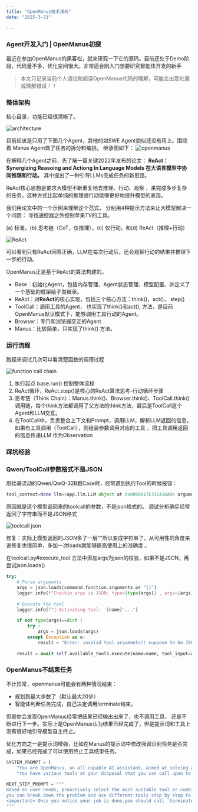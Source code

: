 ```yaml
---
title: "OpenManus技术浅析"
date: "2025-3-31"
 
---
```

### Agent开发入门 | OpenManus初探
 最近在参加OpenManus的黑客松，就来研究一下它的源码。目前还处于Demo阶段，代码量不多，优化空间很大。非常适合刚入门想要研究智能体开发的新手

> 本文只记录当前个人调试和阅读OpenManus代码的理解，可能会出现纰漏或理解错误！！  
### 整体架构

核心目录，功能已经很清晰了。  
 
![architecture](/blog_asset/20250329204030.png)


目前应该是只用了下图几个Agent，其他的如SWE Agent貌似还没有用上。围绕着 Manus Agent做了任务的拆分和编排。  继承图如下： 
![openmanus](/blog_asset/openmanus.png)

 

在解释几个Agent之前，先了解一篇关键2022年发布的论文： **ReAct：Synergizing Reasoing and Actiong In Language Models 在大语言模型中协同推理和行动。** 其中提出了一种引导LLMs完成任务的新思路。  

ReAct核心思想是要求大模型不断重复地去推理、行动、观察 ，来完成多步复杂的任务。这种方式比起单纯的推理或行动能够更好地提升模型的表现。

 我们用论文中的一个示例来理解这个范式， 分别用4种提示方法来让大模型解决一个问题：  寻找遥控器之外控制苹果TV的工具。
 
(a) 标准，(b) 思考链（CoT，仅推理），(c) 仅行动，和(d)  ReAct（推理+行动）

![ReAct](/blog_asset/ReAct.png)

可以看到只有ReAct回答正确，LLM在每次行动后，还会观察行动的结果并推理下一步的行动。


OpenManus正是基于ReAct的算法构建的。 
- Base：初始化Agent，包括内存管理、Agent状态管理、模型配置、并定义了一个基础的框架给子类继承。
- ReAct：对**ReAct**的核心实现，包括三个核心方法：think()，act()， step() 
- ToolCall：调用工具的Agent， 也实现了think()和act(), 方法，是目前OpenManus默认模式下，能够调用工具行动的Agent。
- Browser：专门和浏览器交互的Agent
- Manus：比较简单，只实现了think() 方法。


### 运行流程

跑起来调试几次可以看清楚函数的调用过程
 

![function call chain](/blog_asset/20250329173749.png)

1.  执行起点 base.run() 控制整体流程
2. ReAct循环，ReAct.step()是核心的ReAct算法思考-行动循环步骤
3. 思考链（Think Chain）：Manus.think()、Browser.think()、ToolCall.think() 调用链，每个think方法都调用了父方法的think方法，最后是ToolCall这个Agent和LLM交互。
4. 在ToolCall中，负责整合上下文和Prompt，调用LLM，解析LLM返回的信息， 如果有工具调用（ToolCall），则组装参数调用对应的工具 ，把工具调用返回的信息传递LLM 作为Observation


### 踩坑经验

### Qwen/ToolCall参数格式不是JSON 

用硅基流动的Qwen/QwQ-32B跑Case时，经常遇到执行Tool的时候报错：
``` python
tool_context=None llm=<app.llm.LLM object at 0x0000017E331416A0> argument after ** must be a mapping, not str
```
原因就是这个模型返回来的toolcall的参数，不是json格式的。 调试分析确实经常返回了字符串而不是JSON格式

 
![toolcall json](/blog_asset/20250330200230.png)


修复：实际上模型返回的JSON多了一层""所以变成字符串了，从可用性的角度来说修复也很简单，多加一次loads就能够提高使用上的准确度 。 

在toolcall.py#execute_tool 方法中添加args为json的校验，如果不是JSON，再尝试json.loads()
``` python 
try:  
    # Parse arguments  
    args = json.loads(command.function.arguments or "{}")  
    logger.info(f"Checkin args is JSON: type={type(args)} , args={args}")  
  
    # Execute the tool  
    logger.info(f"🔧 Activating tool: '{name}'...")  
  
    if not type(args)==dict :  
        try :  
            args = json.loads(args)  
        except Exception as e:  
            result = "Error: invalid tool arguments!! suppose to be JSONObject but found str,please"  
  
    result = await self.available_tools.execute(name=name, tool_input=args)
```



### OpenManus不结束任务

不计异常，openmanus可能会有两种情况结束：
- 规划到最大步数了（默认最大20步）
- 智能体判断任务完成，自己决定调用terminate结束。

但是你会发现OpenManus经常把结果已经输出出来了，也不调用工具， 还是不断进行下一步。实际上是OpenManus认为结果已经完成了，但是提示词和工具上没有很好地引导模型自主终止。 


优化方向之一是提示词增强，比如在Manus的提示词中修改强调识别任务是否完成，如果已经完成了可以使用终止工具结束任务。

``` python
SYSTEM_PROMPT = (  
    "You are OpenManus, an all-capable AI assistant, aimed at solving any task presented by the user."  
    "You have various tools at your disposal that you can call upon to efficiently complete complex requests."    "Whether it's programming, information retrieval, file processing, or web browsing, you can handle it all."    "<important> you should always choose a tool, when tool executed fail,you can try it again or select other tool."    "<important> If you stop, use `terminate` tool/function call.<important> "    "for user experience, You should deliver you final work file in the end of of task,whether it's markdown,txt,chart,or any code. you can decide, but if it's text output,it's best to write a markdown file."    "The initial directory is: {directory}")  
  
NEXT_STEP_PROMPT = """  
Based on user needs, proactively select the most suitable tool or combination of tools. For complex tasks,  
you can break down the problem and use different tools step by step to solve it. After using each tool, compactly explain the execution results and suggest the next steps.  
<important> Once you notice your job is done,you should call `terminate` tool to end your mission.<important> `  
"""
```




